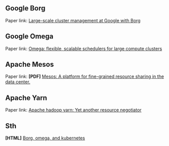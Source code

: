 ## Google Borg

Paper link: [Large-scale cluster management at Google with Borg](https://dl.acm.org/doi/abs/10.1145/2741948.2741964)

## Google Omega

Paper link: [Omega: flexible, scalable schedulers for large compute clusters](https://dl.acm.org/doi/abs/10.1145/2465351.2465386)

## Apache Mesos

Paper link: **[PDF]** [Mesos: A platform for fine-grained resource sharing in the data center.](https://www.usenix.org/event/nsdi11/tech/full_papers/Hindman.pdf)

## Apache Yarn

Paper link: [Apache hadoop yarn: Yet another resource negotiator](https://dl.acm.org/doi/abs/10.1145/2523616.2523633)

## Sth

**[HTML]** [Borg, omega, and kubernetes](https://dl.acm.org/doi/fullHtml/10.1145/2890784)
